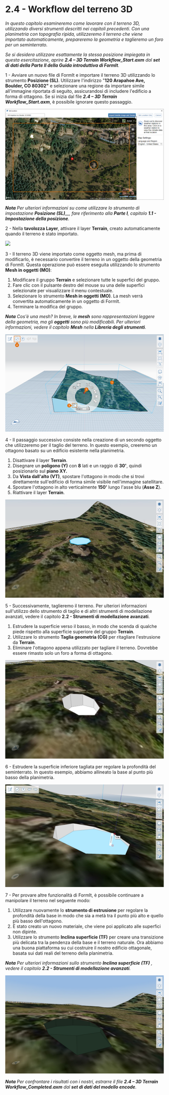 # 2.4 - Workflow del terreno 3D

_In questo capitolo esamineremo come lavorare con il terreno 3D, utilizzando diversi strumenti descritti nei capitoli precedenti. Con una planimetria con topografia ripida, utilizzeremo il terreno che viene importato automaticamente, prepareremo la geometria e taglieremo un foro per un seminterrato._

_Se si desidera utilizzare esattamente la stessa posizione impiegata in questa esercitazione, aprire_ _**2.4 – 3D Terrain Workflow\_Start.axm**_ _dal_ _**set di dati della Parte II della Guida introduttiva di FormIt**._

1 - Avviare un nuovo file di FormIt e importare il terreno 3D utilizzando lo strumento **Posizione (SL)**. Utilizzare l'indirizzo "**120 Arapahoe Ave, Boulder, CO 80302"** e selezionare una regione da importare simile all'immagine riportata di seguito, assicurandosi di includere l'edificio a forma di ottagono. Se si inizia dal file _**2.4 – 3D Terrain Workflow\_Start.axm**_, è possibile ignorare questo passaggio.

![](<../../.gitbook/assets/0 (10).png>)

_**Nota**_ _Per ulteriori informazioni su come utilizzare lo strumento di impostazione_ _**Posizione (SL)**__, fare riferimento alla **Parte I**, capitolo **1.1 - Impostazione della posizione**._

2 - Nella **tavolozza Layer**, attivare il layer **Terrain**, creato automaticamente quando il terreno è stato importato.

![](<../../.gitbook/assets/1\_terrain-layer\_annotated (1).png>)

3 - Il terreno 3D viene importato come oggetto mesh, ma prima di modificarlo, è necessario convertire il terreno in un oggetto della geometria di FormIt. Questa operazione può essere eseguita utilizzando lo strumento **Mesh in oggetti (MO)**:

1. Modificare il gruppo **Terrain** e selezionare tutte le superfici del gruppo.
2. Fare clic con il pulsante destro del mouse su una delle superfici selezionate per visualizzare il menu contestuale.
3. Selezionare lo strumento **Mesh in oggetti (MO)**. La mesh verrà convertita automaticamente in un oggetto di FormIt.
4. Terminare la modifica del gruppo.

_**Nota**_ _Cos'è una mesh? In breve, le_ _**mesh**_ _sono rappresentazioni leggere della geometria, ma gli_ _**oggetti**_ _sono più modificabili. Per ulteriori informazioni, vedere il capitolo_ _**Mesh**_ _nella_ _**Libreria degli strumenti**._

![](<../../.gitbook/assets/2 (14).png>)

4 - Il passaggio successivo consiste nella creazione di un secondo oggetto che utilizzeremo per il taglio del terreno. In questo esempio, creeremo un ottagono basato su un edificio esistente nella planimetria.

1. Disattivare il layer **Terrain**.
2. Disegnare un **poligono (Y)** con **8** lati e un raggio di **30'**, quindi posizionarlo sul **piano XY.**
3. Da **Vista dall'alto (VT)**, spostare l'ottagono in modo che si trovi direttamente sull'edificio di forma simile visibile nell'immagine satellitare.
4. Spostare l'ottagono in alto verticalmente **150'** lungo l'asse blu (**Asse Z**).
5. Riattivare il layer **Terrain**.

![](../../.gitbook/assets/3.jpeg)

5 - Successivamente, taglieremo il terreno. Per ulteriori informazioni sull'utilizzo dello strumento di taglio e di altri strumenti di modellazione avanzati, vedere il capitolo **2.2 - Strumenti di modellazione avanzati**.

1. Estrudere la superficie verso il basso, in modo che scenda di qualche piede rispetto alla superficie superiore del gruppo **Terrain**.
2. Utilizzare lo strumento **Taglia geometria (CG)** per ritagliare l'estrusione da **Terrain**.
3. Eliminare l'ottagono appena utilizzato per tagliare il terreno. Dovrebbe essere rimasto solo un foro a forma di ottagono.

![](<../../.gitbook/assets/4 (1).jpeg>)

6 - Estrudere la superficie inferiore tagliata per regolare la profondità del seminterrato. In questo esempio, abbiamo allineato la base al punto più basso della planimetria.

![](../../.gitbook/assets/5.jpeg)

7 - Per provare altre funzionalità di FormIt, è possibile continuare a manipolare il terreno nel seguente modo:

1. Utilizzare nuovamente lo **strumento di estrusione** per regolare la profondità della base in modo che sia a metà tra il punto più alto e quello più basso dell'ottagono.
2. È stato creato un nuovo materiale, che viene poi applicato alle superfici non dipinte.
3. Utilizzare lo strumento **Inclina superficie (TF)** per creare una transizione più delicata tra la pendenza della base e il terreno naturale. Ora abbiamo una buona piattaforma su cui costruire il nostro edificio ottagonale, basata sui dati reali del terreno della planimetria.

_**Nota**_ _Per ulteriori informazioni sullo strumento_ _**Inclina superficie (TF)**_ _, vedere il capitolo_ _**2.2 - Strumenti di modellazione avanzati**._

![](../../.gitbook/assets/6.jpeg)

_**Nota**_ _Per confrontare i risultati con i nostri, estrarre il file_ _**2.4 – 3D Terrain Workflow\_Completed.axm**_ _dal_ _**set di dati del modello encode**._
